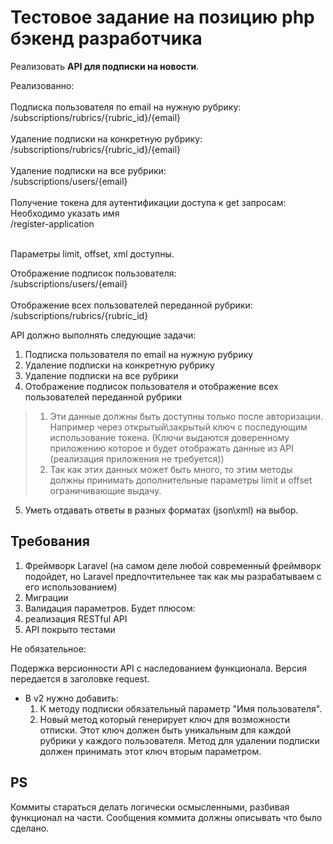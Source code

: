 Тестовое задание на позицию php бэкенд разработчика
=============================

Реализовать **API для подписки на новости**.

Реализованно:<br /><br />
  Подписка пользователя по email на нужную рубрику:<br />
    /subscriptions/rubrics/{rubric_id}/{email}<br /><br />
  Удаление подписки на конкретную рубрику:<br />
    /subscriptions/rubrics/{rubric_id}/{email}<br /><br />
  Удаление подписки на все рубрики:<br />
    /subscriptions/users/{email}<br /><br />
  Получение токена для аутентификации доступа к get запросам:<br />
    Необходимо указать имя<br />
    /register-application<br /><br />

  Параметры limit, offset, xml доступны.

  Отображение подписок пользователя:<br />
    /subscriptions/users/{email}<br /><br />
  Отображение всех пользователей переданной рубрики:<br />
    /subscriptions/rubrics/{rubric_id}

API должно выполнять следующие задачи:

  1. Подписка пользователя по email на нужную рубрику
  2. Удаление подписки на конкретную рубрику
  3. Удаление подписки на все рубрики
  4. Отображение подписок пользователя и отображение всех пользователей переданной рубрики
  > 1. Эти данные должны быть доступны только после авторизации. Например через открытый\закрытый ключ с последующим использование токена. (Ключи выдаются доверенному приложению которое и будет отображать данные из API (реализация приложения не требуется))
  > 2. Так как этих данных может быть много, то этим методы должны принимать дополнительные параметры limit и offset ограничивающие выдачу.
  5. Уметь отдавать ответы в разных форматах (json\xml) на выбор.

## Требования
  1. Фреймворк Laravel (на самом деле любой современный фреймворк подойдет, но Laravel предпочтительнее так как мы разрабатываем с его использованием)
  2. Миграции
  3. Валидация параметров.
Будет плюсом:
  1. реализация RESTful API
  2. API покрыто тестами

Не обязательное:

  Подержка версионности API с наследованием функционала. Версия передается в заголовке request.
  - В v2 нужно добавить:
      1. К методу подписки обязательный параметр "Имя пользователя".
      2. Новый метод который генерирует ключ для возможности отписки. Этот ключ должен быть уникальным для каждой рубрики у каждого пользователя. Метод для удалении подписки должен принимать этот ключ вторым параметром.

## PS
  Коммиты стараться делать логически осмысленными, разбивая функционал на части. Сообщения коммита должны описывать что было сделано.